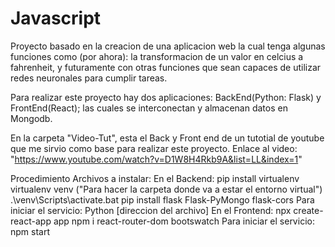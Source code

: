 # Javascript
Proyecto basado en la creacion de una aplicacion web la cual tenga algunas funciones como (por ahora): la transformacion de un valor en celcius a fahrenheit, y futuramente con otras funciones que sean capaces de utilizar redes neuronales para cumplir tareas.

Para realizar este proyecto hay dos aplicaciones: BackEnd(Python: Flask) y FrontEnd(React); las cuales se interconectan y almacenan datos en Mongodb.

En la carpeta "Video-Tut", esta el Back y Front end de un tutotial de youtube que me sirvio como base para realizar este proyecto.
Enlace al video: "https://www.youtube.com/watch?v=D1W8H4Rkb9A&list=LL&index=1"

Procedimiento
Archivos a instalar:
En el Backend:
pip install virtualenv
virtualenv venv ("Para hacer la carpeta donde va a estar el entorno virtual")
.\venv\Scripts\activate.bat
pip install flask Flask-PyMongo flask-cors
Para iniciar el servicio: Python [direccion del archivo]
En el Frontend:
npx create-react-app app
npm i react-router-dom bootswatch
Para iniciar el servicio: npm start 

    

